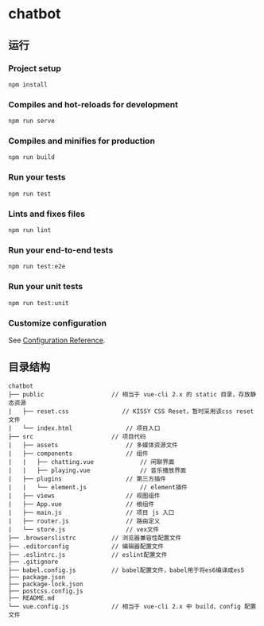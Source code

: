 # chatbot

## 运行

### Project setup

```
npm install
```

### Compiles and hot-reloads for development

```
npm run serve
```

### Compiles and minifies for production

```
npm run build
```

### Run your tests

```
npm run test
```

### Lints and fixes files

```
npm run lint
```

### Run your end-to-end tests

```
npm run test:e2e
```

### Run your unit tests

```
npm run test:unit
```

### Customize configuration

See [Configuration Reference](https://cli.vuejs.org/config/).



## 目录结构

```
chatbot
├── public                   // 相当于 vue-cli 2.x 的 static 目录，存放静态资源
|   ├── reset.css               // KISSY CSS Reset，暂时采用该css reset文件
|   └── index.html               // 项目入口
├── src                      // 项目代码
|   ├── assets                   // 多媒体资源文件
|   ├── components               // 组件
|   |   ├── chatting.vue             // 闲聊界面
|   |   ├── playing.vue              // 音乐播放界面
|   ├── plugins                  // 第三方插件
|   |   └── element.js               // element插件
|   ├── views                    // 视图组件
|   ├── App.vue                  // 根组件
|   ├── main.js                  // 项目 js 入口
|   ├── router.js                // 路由定义
|   └── store.js                 // vex文件
├── .browserslistrc          // 浏览器兼容性配置文件
├── .editorconfig            // 编辑器配置文件
├── .eslintrc.js             // eslint配置文件
├── .gitignore
├── babel.config.js          // babel配置文件，babel用于将es6编译成es5
├── package.json
├── package-lock.json
├── postcss.config.js
├── README.md
└── vue.config.js            // 相当于 vue-cli 2.x 中 build、config 配置文件
```


